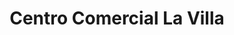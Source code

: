 ---
title: "Centro Comercial La Villa"
url: /caracas/centro-comercial-la-villa/
shop: Einkaufszentrum
---